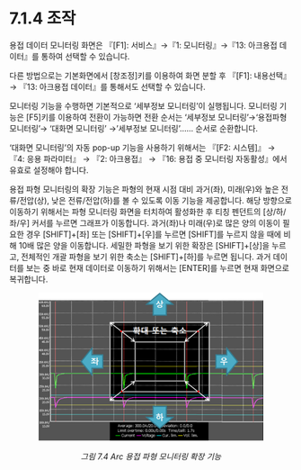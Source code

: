 ﻿# 7.1.4  조작

용접 데이터 모니터링 화면은 『[F1]: 서비스』→『1: 모니터링』→『13: 아크용접 데이터』를 통하여 선택할 수 있습니다.

다른 방법으로는 기본화면에서 [창조정]키를 이용하여 화면 분할 후 『[F1]: 내용선택』 → 『13: 아크용접 데이터』를 통해서도 선택할 수 있습니다.

모니터링 기능을 수행하면 기본적으로 ‘세부정보 모니터링’이 실행됩니다. 모니터링 기능은 [F5]키를 이용하여 전환이 가능하면 전환 순서는 ‘세부정보 모니터링’→‘용접파형 모니터링’→ ‘대화면 모니터링’ →’세부정보 모니터링’…… 순서로 순환합니다.

‘대화면 모니터링’의 자동 pop-up 기능을 사용하기 위해서는 『[F2: 시스템]』 → 『4: 응용 파라미터』 → 『2: 아크용접』 → 『16: 용접 중 모니터링 자동활성』에서 유효로 설정해야 합니다.

용접 파형 모니터링의 확장 기능은 파형의 현재 시점 대비 과거(좌), 미래(우)와 높은 전류/전압(상), 낮은 전류/전압(하)를 볼 수 있도록 이동 기능을 제공합니다. 해당 방향으로 이동하기 위해서는 파형 모니터링 화면을 터치하여 활성화한 후 티칭 펜던트의 [상/하/좌/우] 커서를 누르면 그래프가 이동합니다. 과거(좌)나 미래(우)로 많은 양의 이동이 필요한 경우 [SHIFT]+[좌] 또는 [SHIFT]+[우]를 누르면 [SHIFT]를 누르지 않을 때에 비해 10배 많은 양을 이동합니다. 
세밀한 파형을 보기 위한 확장은 [SHIFT]+[상]을 누르고, 전체적인 개괄 파형을 보기 위한 축소는 [SHIFT]+[하]를 누르면 됩니다. 과거 데이터를 보는 중 바로 현재 데이터로 이동하기 위해서는 [ENTER]를 누르면 현재 화면으로 복귀합니다.

 <p align="center">
 <img src="../../images/7_4.png" width="400" ></img>
 <em><p align="center">그림 7.4 Arc 용접 파형 모니터링 확장 기능</p></em>
</p>


